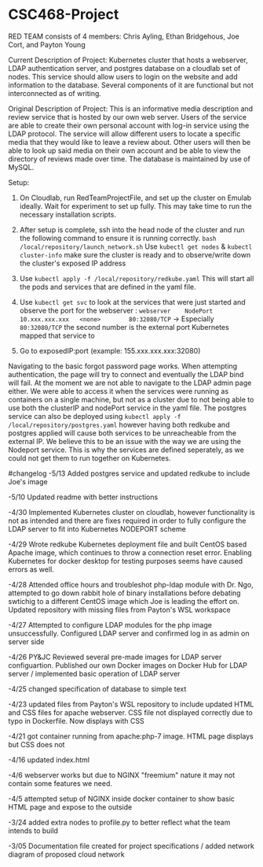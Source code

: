# CSC468-Project
RED TEAM consists of 4 members: Chris Ayling, Ethan Bridgehous, Joe Cort, and Payton Young

Current Description of Project:
Kubernetes cluster that hosts a webserver, LDAP authentication server, and postgres database on a cloudlab set of nodes. This service should allow users to login on the website and add information to the database. Several components of it are functional but not interconnected as of writing.

Original Description of Project:
This is an informative media description and review service that is hosted by our own web server. Users of the service are able to create their own personal account with log-in service using the LDAP protocol. The service will allow different users to locate a specific media that they would like to leave a review about. Other users will then be able to look up said media on their own account and be able to view the directory of reviews made over time. The database is maintained by use of MySQL.

Setup: 
1. On Cloudlab, run RedTeamProjectFile, and set up the cluster on Emulab ideally. Wait for experiment to set up fully. This may take time to run the necessary installation scripts. 
2. After setup is complete, ssh into the head node of the cluster and run the following command to ensure it is running correctly. 
```bash /local/repository/launch_network.sh```
Use ```kubectl get nodes``` & ```kubectl cluster-info``` make sure the cluster is ready and to observe/write down the cluster's exposed IP address
3. Use ```kubectl apply -f /local/repository/redkube.yaml``` This will start all the pods and services that are defined in the yaml file. 
4. Use ```kubectl get svc``` to look at the services that were just started and observe the port for the webserver : 
```webserver    NodePort    10.xxx.xxx.xxx   <none>        80:32080/TCP```   -> Especially ```80:32080/TCP``` the second number is the external port Kubernetes mapped that service to    
  
5. Go to exposedIP:port   (example:  155.xxx.xxx.xxx:32080)

Navigating to the basic forgot password page works. When attempting authentication, the page will try to connect and eventually the LDAP bind will fail. At the moment we are not able to navigate to the LDAP admin page either. We were able to access it when the services were running as containers on a single machine, but not as a cluster due to not being able to use both the clusterIP and nodePort service in the yaml file. The postgres service can also be deployed using ```kubectl apply -f /local/repository/postgres.yaml``` however having both redkube and postgres applied will cause both services to be unreacheable from the external IP. We believe this to be an issue with the way we are using the Nodeport service. This is why the services are defined seperately, as we could not get them to run together on Kubernetes. 

#changelog
-5/13 Added postgres service and updated redkube to include Joe's image

-5/10 Updated readme with better instructions

-4/30 Implemented Kubernetes cluster on cloudlab, however functionality is not as intended and there are fixes required in order to fully configure the LDAP server to fit into  Kubernetes NODEPORT scheme

-4/29 Wrote redkube Kubernetes deployment file and built CentOS based Apache image, which continues to throw a connection reset error. Enabling Kubernetes for docker desktop for testing purposes seems have caused errors as well. 

-4/28 Attended office hours and troubleshot php-ldap module with Dr. Ngo, attempted to go down rabbit hole of binary installations before debating swtichig to a different CentOS image which Joe is leading the effort on. Updated repository with missing files from Payton's WSL workspace

-4/27 Attempted to configure LDAP modules for the php image unsuccessfully. Configured LDAP server and confirmed log in as admin on server side

-4/26 PY&JC Reviewed several pre-made images for LDAP server configuartion. Published our own Docker images on Docker Hub for LDAP server / implemented basic operation of LDAP server

-4/25 changed specification of database to simple text

-4/23 updated files from Payton's WSL repository to include updated HTML and CSS files for apache webserver. CSS file not displayed correctly due to typo in Dockerfile. Now displays with CSS

-4/21 got container running from apache:php-7 image. HTML page displays but CSS does not

-4/16 updated index.html

-4/6 webserver works but due to NGINX "freemium" nature it may not contain some features we need. 

-4/5 attempted setup of NGINX inside docker container to show basic HTML page and expose to the outside

-3/24 added extra nodes to profile.py to better reflect what the team intends to build

-3/05 Documentation file created for project specifications / added network diagram of proposed cloud network
